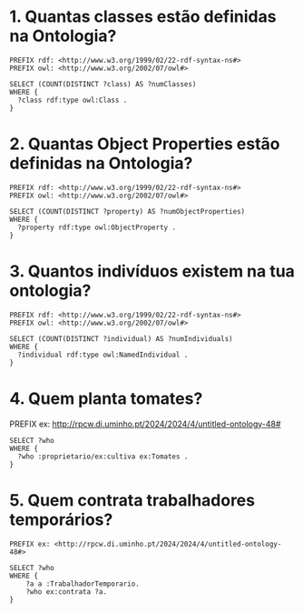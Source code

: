 # 1. Quantas classes estão definidas na Ontologia?
```
PREFIX rdf: <http://www.w3.org/1999/02/22-rdf-syntax-ns#>
PREFIX owl: <http://www.w3.org/2002/07/owl#>

SELECT (COUNT(DISTINCT ?class) AS ?numClasses)
WHERE {
  ?class rdf:type owl:Class .
}
```
# 2. Quantas Object Properties estão definidas na Ontologia?
```
PREFIX rdf: <http://www.w3.org/1999/02/22-rdf-syntax-ns#>
PREFIX owl: <http://www.w3.org/2002/07/owl#>

SELECT (COUNT(DISTINCT ?property) AS ?numObjectProperties)
WHERE {
  ?property rdf:type owl:ObjectProperty .
}
```
# 3. Quantos indivíduos existem na tua ontologia?
```
PREFIX rdf: <http://www.w3.org/1999/02/22-rdf-syntax-ns#>
PREFIX owl: <http://www.w3.org/2002/07/owl#>

SELECT (COUNT(DISTINCT ?individual) AS ?numIndividuals)
WHERE {
  ?individual rdf:type owl:NamedIndividual .
}
```

# 4. Quem planta tomates?
PREFIX ex: <http://rpcw.di.uminho.pt/2024/2024/4/untitled-ontology-48#>
```
SELECT ?who
WHERE {
  ?who :proprietario/ex:cultiva ex:Tomates .
}
```
# 5. Quem contrata trabalhadores temporários?
```
PREFIX ex: <http://rpcw.di.uminho.pt/2024/2024/4/untitled-ontology-48#>

SELECT ?who
WHERE {
    ?a a :TrabalhadorTemporario.
    ?who ex:contrata ?a.
}
```